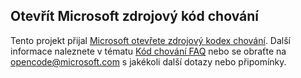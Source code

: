 ## <a name="microsoft-open-source-code-of-conduct"></a>Otevřít Microsoft zdrojový kód chování
Tento projekt přijal [Microsoft otevřete zdrojový kodex chování](https://opensource.microsoft.com/codeofconduct/). Další informace naleznete v tématu [Kód chování FAQ](https://opensource.microsoft.com/codeofconduct/faq/) nebo se obraťte na [opencode@microsoft.com](mailto:opencode@microsoft.com) s jakékoli další dotazy nebo připomínky.